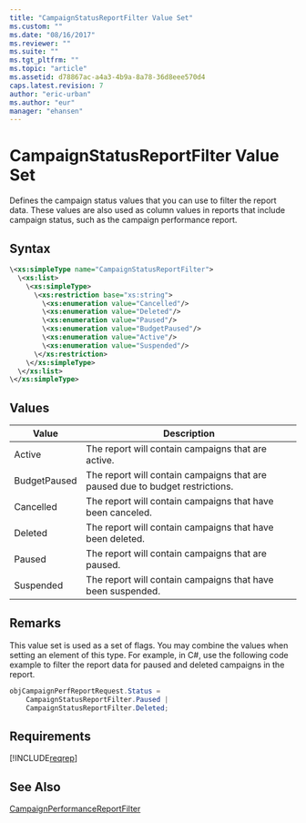 ```yaml
---
title: "CampaignStatusReportFilter Value Set"
ms.custom: ""
ms.date: "08/16/2017"
ms.reviewer: ""
ms.suite: ""
ms.tgt_pltfrm: ""
ms.topic: "article"
ms.assetid: d78867ac-a4a3-4b9a-8a78-36d8eee570d4
caps.latest.revision: 7
author: "eric-urban"
ms.author: "eur"
manager: "ehansen"
---
```

# CampaignStatusReportFilter Value Set
Defines the campaign status values that you can use to filter the report data. These values are also used as column values in reports that include campaign status, such as the campaign performance report.

## Syntax

```xml
\<xs:simpleType name="CampaignStatusReportFilter">
  \<xs:list>
    \<xs:simpleType>
      \<xs:restriction base="xs:string">
        \<xs:enumeration value="Cancelled"/>
        \<xs:enumeration value="Deleted"/>
        \<xs:enumeration value="Paused"/>
        \<xs:enumeration value="BudgetPaused"/>
        \<xs:enumeration value="Active"/>
        \<xs:enumeration value="Suspended"/>
      \</xs:restriction>
    \</xs:simpleType>
  \</xs:list>
\</xs:simpleType>
```

## Values

|Value|Description|
|---------|---------------|
|Active|The report will contain campaigns that are active.|
|BudgetPaused|The report will contain campaigns that are paused due to budget restrictions.|
|Cancelled|The report will contain campaigns that have been canceled.|
|Deleted|The report will contain campaigns that have been deleted.|
|Paused|The report will contain campaigns that are paused.|
|Suspended|The report will contain campaigns that have been suspended.|

## Remarks
This value set is used as a set of flags. You may combine the values when setting an element of this type. For example, in C#, use the following code example to filter the report data for paused and deleted campaigns in the report.

```csharp
objCampaignPerfReportRequest.Status = 
    CampaignStatusReportFilter.Paused | 
    CampaignStatusReportFilter.Deleted;
```

## Requirements
[!INCLUDE[reqrep](../reporting-api/includes/reqrep.md)]
## See Also
[CampaignPerformanceReportFilter](../reporting-api/campaignperformancereportfilter-data-object.md)  
